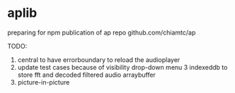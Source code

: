 # aplib
preparing for npm publication of ap repo github.com/chiamtc/ap

TODO:
1. central to have errorboundary to reload the audioplayer
2. update test cases because of visibility drop-down menu
3 indexeddb to store fft and decoded filtered audio arraybuffer 
4. picture-in-picture 
